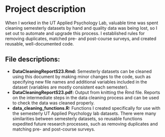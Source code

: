 # Project description
When I worked in the UT Applied Psychology Lab, valuable time was spent cleaning semesterly datasets by hand and quality data was being lost, 
so I set out to automate and upgrade this process. I established rules for removing duplicates, matched pre- and post-course surveys, and created
reusable, well-documented code.

## File descriptions:
- **DataCleaningReportS23.Rmd:** Semesterly datasets can be cleaned using this document by making minor changes to the code, such as specifying
  new file names and additional variables included in the dataset (variables are mostly consistent each semester).
- **DataCleaningReportS23.pdf:** Output from knitting the Rmd file. Reports on the intermediate steps in the data cleaning process and can be used
  to check the data was cleaned properly. 
- **data_cleaning_functions.R:** Functions I created specifically for use with the semesterly UT Applied Psychology lab datasets.
  There were many similarities between semesterly datasets, so reusable functions expedited future research processes, such as removing duplicates and
  matching pre- and post-course surveys.
